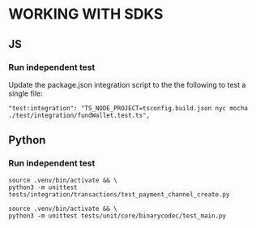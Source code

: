 # WORKING WITH SDKS

## JS

### Run independent test

Update the package.json integration script to the the following to test a single file:

`"test:integration": "TS_NODE_PROJECT=tsconfig.build.json nyc mocha ./test/integration/fundWallet.test.ts",`

## Python

### Run independent test

```
source .venv/bin/activate && \
python3 -m unittest tests/integration/transactions/test_payment_channel_create.py
```
```
source .venv/bin/activate && \
python3 -m unittest tests/unit/core/binarycodec/test_main.py
```